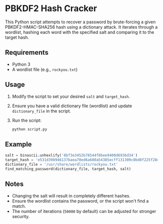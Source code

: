 # PBKDF2 Hash Cracker

This Python script attempts to recover a password by brute-forcing a given PBKDF2-HMAC-SHA256 hash using a dictionary attack. It iterates through a wordlist, hashing each word with the specified salt and comparing it to the target hash.

## Requirements
- Python 3
- A wordlist file (e.g., `rockyou.txt`)

## Usage
1. Modify the script to set your desired `salt` and `target_hash`.
2. Ensure you have a valid dictionary file (wordlist) and update `dictionary_file` in the script.
3. Run the script:
   
   ```sh
   python script.py
   ```

## Example

```python
salt = binascii.unhexlify('8bf3e3452b78544f8bee9400d6936d34')
target_hash = 'e531d398946137baea70ed6a680a54385ecff131309c0bd8f225f284406b7cbc8efc5dbef30bf1682619263444ea594cfb56'
dictionary_file = '/usr/share/wordlists/rockyou.txt'
find_matching_password(dictionary_file, target_hash, salt)
```

## Notes
- Changing the salt will result in completely different hashes.
- Ensure the wordlist contains the password, or the script won't find a match.
- The number of iterations (`50000` by default) can be adjusted for stronger security.

